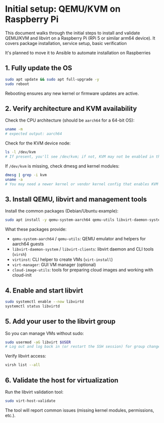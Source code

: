 # Initial setup: QEMU/KVM on Raspberry Pi

This document walks through the initial steps to install and validate QEMU/KVM and libvirt on a Raspberry Pi (RPi 5 or similar arm64 device). It covers package installation, service setup, basic verification

It's planned to move it to Ansible to automate installation on Raspberries

## 1. Fully update the OS

```bash
sudo apt update && sudo apt full-upgrade -y
sudo reboot
```

Rebooting ensures any new kernel or firmware updates are active.

## 2. Verify architecture and KVM availability

Check the CPU architecture (should be `aarch64` for a 64-bit OS):

```bash
uname -m
# expected output: aarch64
```

Check for the KVM device node:

```bash
ls -l /dev/kvm
# If present, you'll see /dev/kvm; if not, KVM may not be enabled in the kernel or the kernel lacks KVM support
```

If `/dev/kvm` is missing, check dmesg and kernel modules:

```bash
dmesg | grep -i kvm
uname -a
# You may need a newer kernel or vendor kernel config that enables KVM on your board.
```

## 3. Install QEMU, libvirt and management tools

Install the common packages (Debian/Ubuntu example):

```bash
sudo apt install -y qemu-system-aarch64 qemu-utils libvirt-daemon-system libvirt-clients virtinst virt-manager bridge-utils cloud-image-utils
```
What these packages provide:
- `qemu-system-aarch64` / `qemu-utils`: QEMU emulator and helpers for aarch64 guests
- `libvirt-daemon-system` / `libvirt-clients`: libvirt daemon and CLI tools (`virsh`)
- `virtinst`: CLI helper to create VMs (`virt-install`)
- `virt-manager`: GUI VM manager (optional)
- `cloud-image-utils`: tools for preparing cloud images and working with cloud-init

## 4. Enable and start libvirt

```bash
sudo systemctl enable --now libvirtd
systemctl status libvirtd
```

## 5. Add your user to the libvirt group

So you can manage VMs without sudo:

```bash
sudo usermod -aG libvirt $USER
# Log out and log back in (or restart the SSH session) for group changes to take effect
```

Verify libvirt access:

```bash
virsh list --all
```

## 6. Validate the host for virtualization

Run the libvirt validation tool:

```bash
sudo virt-host-validate
```

The tool will report common issues (missing kernel modules, permissions, etc.).